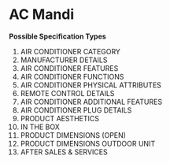 # AC Mandi

**Possible Specification Types**

1. AIR CONDITIONER CATEGORY
2. MANUFACTURER DETAILS 
3. AIR CONDITIONER FEATURES 
4. AIR CONDITIONER FUNCTIONS 
5. AIR CONDITIONER PHYSICAL ATTRIBUTES 
6. REMOTE CONTROL DETAILS 
7. AIR CONDITIONER ADDITIONAL FEATURES 
8. AIR CONDITIONER PLUG DETAILS 
9. PRODUCT AESTHETICS 
10. IN THE BOX 
11. PRODUCT DIMENSIONS (OPEN)
12. PRODUCT DIMENSIONS OUTDOOR UNIT 
13. AFTER SALES & SERVICES